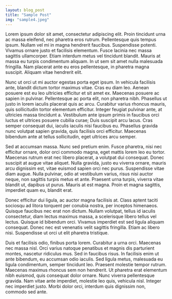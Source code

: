 ```yaml
---
layout: blog_post
title: "Sample Post"
img: "sample4.jpeg"
---
```

Lorem ipsum dolor sit amet, consectetur adipiscing elit. Proin tincidunt urna ac massa eleifend, nec pharetra eros rutrum. Pellentesque quis tempus ipsum. Nullam vel mi in magna hendrerit faucibus. Suspendisse potenti. Vivamus ornare justo et facilisis elementum. Fusce lacinia nec massa sagittis ullamcorper. Etiam interdum metus vel tincidunt blandit. Mauris at massa eu turpis condimentum aliquam. In ut sem sit amet nulla malesuada fringilla. Nam placerat ante eu eros pellentesque, in pharetra magna suscipit. Aliquam vitae hendrerit elit.

Nunc ut orci ut mi auctor egestas porta eget ipsum. In vehicula facilisis ante, blandit dictum tortor maximus vitae. Cras eu diam leo. Aenean posuere est eu leo ultricies efficitur et sit amet ex. Maecenas posuere ac sapien in pulvinar. Pellentesque ac porta elit, non pharetra nibh. Phasellus ut justo in lorem iaculis placerat quis ac arcu. Curabitur varius rhoncus mauris, quis sollicitudin tortor elementum efficitur. Integer feugiat pulvinar ante, at ultricies massa tincidunt a. Vestibulum ante ipsum primis in faucibus orci luctus et ultrices posuere cubilia curae; Duis suscipit arcu lacus. Cras semper consequat dui, iaculis iaculis nisi faucibus eu. Phasellus gravida nunc volutpat sapien gravida, quis facilisis orci efficitur. Maecenas bibendum ante at tellus sollicitudin, eget ultrices arcu semper.

Sed at accumsan massa. Nunc sed pretium enim. Fusce pharetra, nisi nec efficitur ornare, dolor orci commodo magna, eget mattis lorem leo eu tortor. Maecenas rutrum erat nec libero placerat, a volutpat dui consequat. Donec suscipit at augue vitae aliquet. Nulla gravida, justo eu viverra ornare, mauris arcu dignissim est, vitae euismod sapien orci nec purus. Suspendisse vitae diam augue. Nulla pulvinar, odio at vestibulum varius, risus nisi auctor neque, non sagittis turpis metus et ante. Praesent urna turpis, viverra vitae blandit ut, dapibus ut purus. Mauris at est magna. Proin et magna sagittis, imperdiet quam eu, blandit erat.

Donec efficitur dui ligula, ac auctor magna facilisis at. Class aptent taciti sociosqu ad litora torquent per conubia nostra, per inceptos himenaeos. Quisque faucibus nec erat non dictum. Nullam volutpat, tellus id iaculis consectetur, diam lectus maximus massa, a scelerisque libero tellus vel lectus. Quisque id bibendum orci. Vivamus imperdiet est sed ligula aliquam consequat. Donec nec est venenatis velit sagittis fringilla. Etiam ac libero nisi. Suspendisse ut orci ut elit pharetra tristique.

Duis et facilisis odio, finibus porta lorem. Curabitur a urna orci. Maecenas nec massa nisl. Orci varius natoque penatibus et magnis dis parturient montes, nascetur ridiculus mus. Sed in faucibus risus. In facilisis enim ut ante bibendum, eu accumsan odio iaculis. Sed ligula metus, malesuada eu ligula condimentum, semper tincidunt leo. Praesent molestie tempor rutrum. Maecenas maximus rhoncus sem non hendrerit. Ut pharetra erat elementum nibh euismod, quis consequat dolor ornare. Nunc viverra pellentesque gravida. Nam vitae ante imperdiet, molestie leo quis, vehicula nisl. Integer nec imperdiet justo. Morbi dolor orci, interdum quis dignissim non, commodo sed ante.